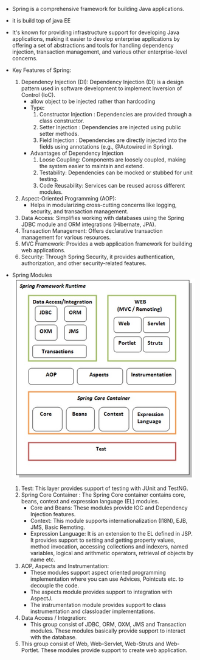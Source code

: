 - Spring is a comprehensive framework for building Java applications.
- it is build top of java EE
- It's known for providing infrastructure support for developing Java applications,
  making it easier to develop enterprise applications by offering
  a set of abstractions and tools for handling dependency injection, transaction management,
  and various other enterprise-level concerns.

- Key Features of Spring:
    1. Dependency Injection (DI): Dependency Injection (DI) is a design pattern used in software development to implement Inversion of Control (IoC).
       - allow object to be injected rather than hardcoding 
       - Type:
          1. Constructor Injection : Dependencies are provided through a class constructor.
          2. Setter Injection : Dependencies are injected using public setter methods.
          3. Field Injection : Dependencies are directly injected into the fields using annotations (e.g., @Autowired in Spring).
       - Advantages of Dependency Injection
          1. Loose Coupling: Components are loosely coupled, making the system easier to maintain and extend.
          2. Testability: Dependencies can be mocked or stubbed for unit testing.
          3. Code Reusability: Services can be reused across different modules.
    2. Aspect-Oriented Programming (AOP):
       - Helps in modularizing cross-cutting concerns like logging, security, and transaction management.
    3. Data Access: Simplifies working with databases using the Spring JDBC module and ORM integrations (Hibernate, JPA).
    4. Transaction Management: Offers declarative transaction management for various resources.
    5. MVC Framework: Provides a web application framework for building web applications.
    6. Security: Through Spring Security, it provides authentication, authorization, and other security-related features.

- Spring Modules
  ![img.png](../../img.png)

    1. Test: This layer provides support of testing with JUnit and TestNG.
    2. Spring Core Container : The Spring Core container contains core, beans, context and expression language (EL) modules.
        - Core and Beans: These modules provide IOC and Dependency Injection features.
        - Context: This module supports internationalization (I18N), EJB, JMS, Basic Remoting.
        - Expression Language: It is an extension to the EL defined in JSP.
          It provides support to setting and getting property values, method invocation, accessing collections and indexers,
          named variables, logical and arithmetic operators, retrieval of objects by name etc.
    3. AOP, Aspects and Instrumentation:
        - These modules support aspect oriented programming implementation where you can use Advices, Pointcuts etc. to decouple the code.
        - The aspects module provides support to integration with AspectJ.
        - The instrumentation module provides support to class instrumentation and classloader implementations.
    4. Data Access / Integration:
        - This group consist of JDBC, ORM, OXM, JMS and Transaction modules. These modules basically provide support to interact with the database.
    5. This group consist of Web, Web-Servlet, Web-Struts and Web-Portlet. These modules provide support to create web application.



     